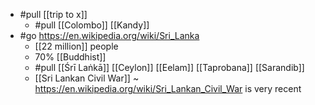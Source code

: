 - #pull [[trip to x]]
  - #pull [[Colombo]] [[Kandy]]
- #go https://en.wikipedia.org/wiki/Sri_Lanka
  - [[22 million]] people
  - 70% [[Buddhist]]
  - #pull [[Śrī Laṅkā]] [[Ceylon]] [[Eelam]] [[Taprobana]] [[Sarandib]] 
  - [[Sri Lankan Civil War]] ~ https://en.wikipedia.org/wiki/Sri_Lankan_Civil_War is very recent
